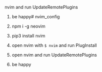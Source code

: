 nvim and run UpdateRemotePlugins
1. be happy# nvim_config

1. npm i -g neovim
1. pip3 install nvim
1. open nvim with ``$ nvim`` and run PlugInstall
1. open nvim and run UpdateRemotePlugins
1. be happy
